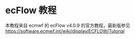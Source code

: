 # ecFlow 教程

本教程来自 ecmwf 的 ecFlow v4.0.9 的官方教程，最新版参见
https://software.ecmwf.int/wiki/display/ECFLOW/Tutorial
